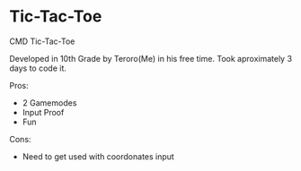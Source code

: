 # Tic-Tac-Toe
 CMD Tic-Tac-Toe
 
 Developed in 10th Grade by Teroro(Me) in his free time.
 Took aproximately 3 days to code it.
 
 Pros:
  - 2 Gamemodes
  - Input Proof
  - Fun
  
 Cons:
  - Need to get used with coordonates input
